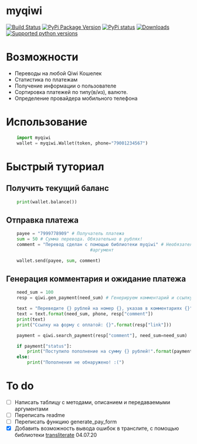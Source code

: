 # myqiwi

[![Build Status](https://travis-ci.com/daveusa31/myqiwi.svg?branch=master)](https://travis-ci.com/daveusa31/myqiwi)
[![PyPi Package Version](https://img.shields.io/pypi/v/myqiwi.svg?style=flat-square)](https://pypi.python.org/pypi/myqiwi)
[![PyPi status](https://img.shields.io/pypi/status/myqiwi.svg?style=flat-square)](https://pypi.python.org/pypi/myqiwi)
[![Downloads](https://pepy.tech/badge/myqiwi)](https://pepy.tech/project/myqiwi)
[![Supported python versions](https://img.shields.io/pypi/pyversions/myqiwi.svg?style=flat-square)](https://pypi.python.org/pypi/myqiwi)


Возможности
======
* Переводы на любой Qiwi Кошелек
* Статистика по платежам
* Получение информации о пользователе
* Сортировка платежей по типу(в/из), валюте.
* Определение провайдера мобильного телефона


Использование
======
```python
    import myqiwi
    wallet = myqiwi.Wallet(token, phone="79001234567")
```

Быстрый туториал
======

Получить текущий баланс
----------------
```python
    print(wallet.balance())
```

Отправка платежа
----------------
```python
	payee = "7999778909" # Получатель платежа
	sum = 50 # Сумма перевода. Обязательно в рублях!
	comment = "Перевод сделан с помощью библиотеки myqiwi" # Необязательный
								#аргумент

    wallet.send(payee, sum, comment)
```

Генерация комментария и ожидание платежа
----------------
```python
	need_sum = 100
	resp = qiwi.gen_payment(need_sum) # Генерируем комментарий и ссылку к платежу

	text = "Переведите {} рублей на номер {}, указав в комментариях {}"
	text = text.format(need_sum, phone, resp["comment"])
	print(text)
	print("Ссылку на форму с оплатой: {}".format(resp["link"]))

	payment = qiwi.search_payment(resp["comment"], need_sum=need_sum)

	if payment["status"]:
		print("Поступило пополнение на сумму {} рублей!".format(payment["sum"]))
	else:
		print("Пополнения не обнаружено! :(")
```


# To do
- [ ] Написать таблицу с методами, описанием и передаваемыми аргументами
- [ ] Переписать readme
- [ ] Переписать функцию generate_pay_form
- [X] Добавить возможность вывода ошибок в транслите, с помощью библиотеки [transliterate](https://github.com/barseghyanartur/transliterate) 04.07.20